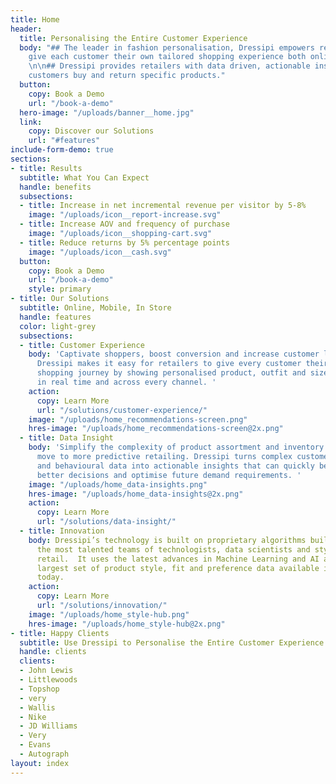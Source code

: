 ```yaml
---
title: Home
header:
  title: Personalising the Entire Customer Experience
  body: "## The leader in fashion personalisation, Dressipi empowers retailers to
    give each customer their own tailored shopping experience both online and instore.
    \n\n## Dressipi provides retailers with data driven, actionable insight on why
    customers buy and return specific products."
  button:
    copy: Book a Demo
    url: "/book-a-demo"
  hero-image: "/uploads/banner__home.jpg"
  link:
    copy: Discover our Solutions
    url: "#features"
include-form-demo: true
sections:
- title: Results
  subtitle: What You Can Expect
  handle: benefits
  subsections:
  - title: Increase in net incremental revenue per visitor by 5-8%
    image: "/uploads/icon__report-increase.svg"
  - title: Increase AOV and frequency of purchase
    image: "/uploads/icon__shopping-cart.svg"
  - title: Reduce returns by 5% percentage points
    image: "/uploads/icon__cash.svg"
  button:
    copy: Book a Demo
    url: "/book-a-demo"
    style: primary
- title: Our Solutions
  subtitle: Online, Mobile, In Store
  handle: features
  color: light-grey
  subsections:
  - title: Customer Experience
    body: 'Captivate shoppers, boost conversion and increase customer lifetime value.
      Dressipi makes it easy for retailers to give every customer their own personal
      shopping journey by showing personalised product, outfit and size recommendations,
      in real time and across every channel. '
    action:
      copy: Learn More
      url: "/solutions/customer-experience/"
    image: "/uploads/home_recommendations-screen.png"
    hres-image: "/uploads/home_recommendations-screen@2x.png"
  - title: Data Insight
    body: 'Simplify the complexity of product assortment and inventory by making a
      move to more predictive retailing. Dressipi turns complex customer, garment
      and behavioural data into actionable insights that can quickly be used to make
      better decisions and optimise future demand requirements. '
    image: "/uploads/home_data-insights.png"
    hres-image: "/uploads/home_data-insights@2x.png"
    action:
      copy: Learn More
      url: "/solutions/data-insight/"
  - title: Innovation
    body: Dressipi’s technology is built on proprietary algorithms built by one of
      the most talented teams of technologists, data scientists and stylists in fashion
      retail.  It uses the latest advances in Machine Learning and AI alongside the
      largest set of product style, fit and preference data available in the world
      today.
    action:
      copy: Learn More
      url: "/solutions/innovation/"
    image: "/uploads/home_style-hub.png"
    hres-image: "/uploads/home_style-hub@2x.png"
- title: Happy Clients
  subtitle: Use Dressipi to Personalise the Entire Customer Experience
  handle: clients
  clients:
  - John Lewis
  - Littlewoods
  - Topshop
  - very
  - Wallis
  - Nike
  - JD Williams
  - Very
  - Evans
  - Autograph
layout: index
---
```

